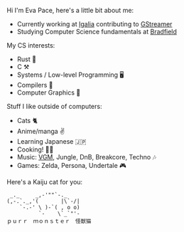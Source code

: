 Hi I'm Eva Pace, here's a little bit about me:

- Currently working at [Igalia](https://igalia.com) contributing to [GStreamer](https://gstreamer.freedesktop.org)
- Studying Computer Science fundamentals at [Bradfield](https://bradfieldcs.com)

My CS interests:

- Rust 🦀
- C ⚒
- Systems / Low-level Programming 🖥️
- Compilers 🐉
- Computer Graphics 🎨

Stuff I like outside of computers:

- Cats 🐈
- Anime/manga ✌️
- Learning Japanese 🇯🇵
- Cooking! 👩‍🍳
- Music: [VGM](https://www.youtube.com/@dedecoVGMDJ), Jungle, DnB, Breakcore, Techno 🎶
- Games: Zelda, Persona, Undertale 🎮

Here's a Kaiju cat for you:

```
 _._     _,-'""`-._
(,-.`._,'(       |\`-/|
    `-.-' \ )-`( , o o)
          `-    \`_`"'-
ｐｕｒｒ　ｍｏｎｓｔｅｒ　怪獣猫
```
